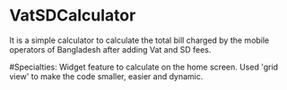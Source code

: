 # VatSDCalculator
It is a simple calculator to calculate the total bill charged by the mobile operators of Bangladesh after adding Vat and SD fees.

#Specialties:
Widget feature to calculate on the home screen.
Used 'grid view' to make the code smaller, easier and dynamic.
